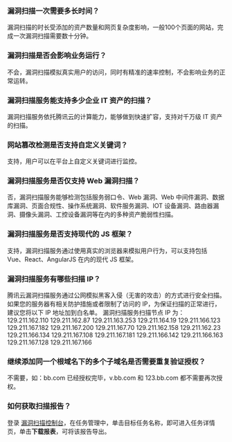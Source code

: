 ### 漏洞扫描一次需要多长时间？
漏洞扫描的时长受添加的资产数量和网页复杂度影响，一般100个页面的网站，完成一次漏洞扫描需要数十分钟。

### 漏洞扫描是否会影响业务运行？
不会，漏洞扫描模拟真实用户的访问，同时有精准的速率控制，不会影响业务的正常运转。

### 漏洞扫描服务能支持多少企业 IT 资产的扫描？
漏洞扫描服务依托腾讯云的计算能力，能够做到快速扩容，支持对千万级 IT 资产的扫描。

### 网站篡改检测是否支持自定义关键词？
支持，用户可以在平台上自定义关键词进行监控。

### 漏洞扫描服务是否仅支持 Web 漏洞扫描？
否，漏洞扫描服务能够检测包括服务弱口令、Web 漏洞、Web 中间件漏洞、数据库漏洞、页面合规性、操作系统漏洞、软件服务漏洞、IOT 设备漏洞、路由器漏洞、摄像头漏洞、工控设备漏洞等在内的多种资产脆弱性扫描。

### 漏洞扫描服务是否支持现代的 JS 框架？
支持，漏洞扫描服务通过使用真实的浏览器来模拟用户行为，可以支持包括 Vue、React、AngularJS 在内的现代 JS 框架。

### 漏洞扫描服务有哪些扫描 IP？
腾讯云漏洞扫描服务通过公网模拟黑客入侵（无害的攻击）的方式进行安全扫描。如果您的服务器有相关防护措施或者限制了访问的 IP，为保证扫描的正常进行，建议您将以下 IP 地址加到白名单。
漏洞扫描服务扫描节点 IP 为：
129.211.162.110
129.211.162.87
129.211.163.253
129.211.164.19
129.211.166.123
129.211.167.182
129.211.167.200
129.211.167.70
129.211.162.158
129.211.162.23
129.211.166.134
129.211.167.108
129.211.167.181
129.211.166.142
129.211.166.163
129.211.167.128
129.211.167.166

### 继续添加同一个根域名下的多个子域名是否需要重复验证授权？
不需要，如：bb.com 已经授权完毕，v.bb.com 和 123.bb.com 都不需要再次授权。

### 如何获取扫描报告？
登录 [漏洞扫描控制台](https://console.cloud.tencent.com/narms/task-current)，在任务管理中，单击目标任务名称，即可进入任务详情页，单击**下载报表**，可将该报告导出。
